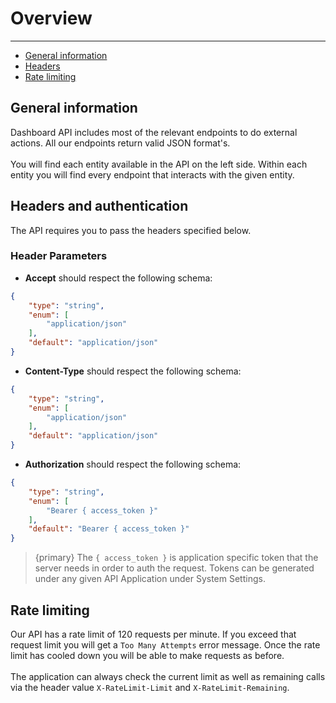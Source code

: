# Overview

---

- [General information](#general)
- [Headers](#headers)
- [Rate limiting](#ratelimit)

<a name="general"></a>
## General information

Dashboard API includes most of the relevant endpoints to do external actions. All our endpoints return valid JSON format's.
<br><br>
You will find each entity available in the API on the left side. Within each entity you will find every endpoint that interacts with the given entity.

<a name="headers"></a>
## Headers and authentication

The API requires you to pass the headers specified below.

### Header Parameters

- **Accept** should respect the following schema:
```json
{
    "type": "string",
    "enum": [
        "application/json"
    ],
    "default": "application/json"
}
```

- **Content-Type** should respect the following schema:
```json
{
    "type": "string",
    "enum": [
        "application/json"
    ],
    "default": "application/json"
}
```

- **Authorization** should respect the following schema:
```json
{
    "type": "string",
    "enum": [
        "Bearer { access_token }"
    ],
    "default": "Bearer { access_token }"
}
```

> {primary} The `{ access_token }` is application specific token that the server needs in order to auth the request. Tokens can be generated under any given API Application under System Settings.

<a name="ratelimit"></a>
## Rate limiting

Our API has a rate limit of 120 requests per minute. If you exceed that request limit you will get a `Too Many Attempts` error message. Once the rate limit has cooled down you will be able to make requests as before.
<br><br>
The application can always check the current limit as well as remaining calls via the header value `X-RateLimit-Limit` and `X-RateLimit-Remaining`.